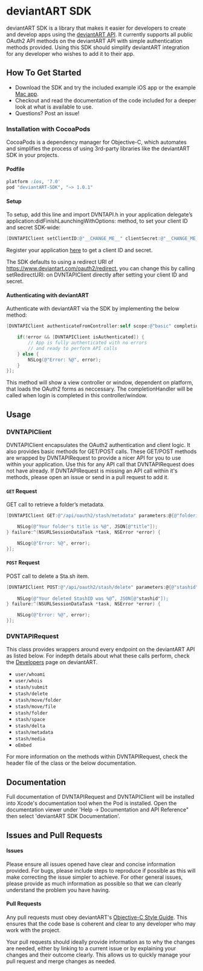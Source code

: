 # deviantART SDK
deviantART SDK is a library that makes it easier for developers to create and develop apps using the [deviantART API](https://www.deviantart.com/developers). It currently supports all public OAuth2 API methods on the deviantART API with simple authentication methods provided. Using this SDK should simplify deviantART integration for any developer who wishes to add it to their app.

## How To Get Started

* Download the SDK and try the included example iOS app or the example [Mac app](https://github.com/deviantART/Sta.sh-for-Mac). 
* Checkout and read the documentation of the code included for a deeper look at what is available to use.
* Questions? Post an issue!

### Installation with CocoaPods

CocoaPods is a dependency manager for Objective-C, which automates and simplifies the process of using 3rd-party libraries like the deviantART SDK in your projects.

#### Podfile

```ruby
platform :ios, '7.0'
pod "deviantART-SDK", "~> 1.0.1"
```

#### Setup
To setup, add this line and import DVNTAPI.h in your application delegate’s application:didFinishLaunchingWithOptions: method, to set your client ID and secret SDK-wide:

```objective-c
[DVNTAPIClient setClientID:@"__CHANGE_ME__" clientSecret:@"__CHANGE_ME__"];
```

Register your application [here](http://www.deviantart.com/developers/register) to get a client ID and secret. 

The SDK defaults to using a redirect URI of https://www.deviantart.com/oauth2/redirect, you can change this by calling setRedirectURI: on DVNTAPIClient directly after setting your client ID and secret.

#### Authenticating with deviantART
Authenticate with deviantART via the SDK by implementing the below method:

```objective-c
[DVNTAPIClient authenticateFromController:self scope:@"basic" completionHandler:^(NSError *error) {

    if(!error && [DVNTAPIClient isAuthenticated]) {
        // App is fully authenticated with no errors 
        // and ready to perform API calls
    } else {
    	NSLog(@"Error: %@", error);
    }
}];
```

This method will show a view controller or window, dependent on platform, that loads the OAuth2 forms as neccessary. The completionHandler will be called when login is completed in this controller/window.

## Usage

### DVNTAPIClient
DVNTAPIClient encapsulates the OAuth2 authentication and client logic. It also provides basic methods for GET/POST calls. These GET/POST methods are wrapped by DVNTAPIRequest to provide a nicer API for you to use within your application. Use this for any API call that DVNTAPIRequest does not have already. If DVNTAPIRequest is missing an API call within it's methods, please open an issue or send in a pull request to add it.

#### `GET` Request
GET call to retrieve a folder’s metadata.

```objective-c
[DVNTAPIClient GET:@"/api/oauth2/stash/metadata" parameters:@{@"folderid": @"12345"} success:^(NSURLSessionDataTask *task, id JSON) {

    NSLog(@"Your folder's title is %@", JSON[@"title"]);               
} failure:^(NSURLSessionDataTask *task, NSError *error) { 

    NSLog(@"Error: %@", error);
}];
```

#### `POST` Request
POST call to delete a Sta.sh item.

```objective-c
[DVNTAPIClient POST:@"/api/oauth2/stash/delete" parameters:@{@"stashid": @"12345"} success:^(NSURLSessionDataTask *task, id JSON) {
           
    NSLog(@"Your deleted StashID was %@”, JSON[@"stashid"]);               
} failure:^(NSURLSessionDataTask *task, NSError *error) { 

    NSLog(@"Error: %@", error);
}];
```

### DVNTAPIRequest
This class provides wrappers around every endpoint on the deviantART API as listed below. For indepth details about what these calls perform, check the [Developers](https://www.deviantart.com/developers) page on deviantART.

* `user/whoami`
* `user/whois`
* `stash/submit`
* `stash/delete`
* `stash/move/folder`
* `stash/move/file`
* `stash/folder`
* `stash/space`
* `stash/delta`
* `stash/metadata`
* `stash/media`
* `oEmbed`

For more information on the methods within DVNTAPIRequest, check the header file of the class or the below documentation.

## Documentation
Full documentation of DVNTAPIRequest and DVNTAPIClient will be installed into Xcode's documentation tool when the Pod is installed. Open the documentation viewer under 'Help -> Documentation and API Reference" then select 'deviantART SDK Documentation'.

## Issues and Pull Requests

#### Issues
Please ensure all issues opened have clear and concise information provided. For bugs, please include steps to reproduce if possible as this will make correcting the issue simpler to achieve. For other general issues, please provide as much information as possible so that we can clearly understand the problem you have having.


#### Pull Requests
Any pull requests must obey deviantART's [Objective-C Style Guide](https://github.com/deviantART/objective-c-style-guide). This ensures that the code base is coherent and clear to any developer who may work with the project. 

Your pull requests should ideally provide information as to why the changes are needed, either by linking to a current issue or by explaining your changes and their outcome clearly. This allows us to quickly manage your pull request and merge changes as needed.
